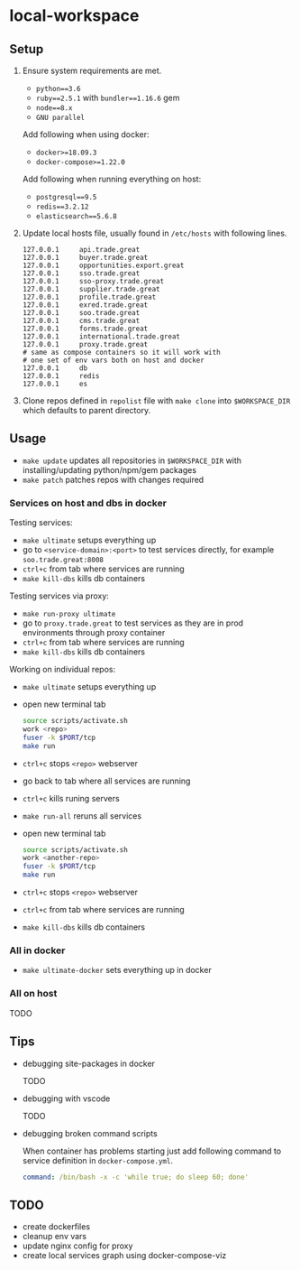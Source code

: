 # local-workspace

## Setup

1. Ensure system requirements are met.
    - `python==3.6`
    - `ruby==2.5.1` with `bundler==1.16.6` gem
    - `node==8.x`
    - `GNU parallel`

    Add following when using docker:
    - `docker>=18.09.3`
    - `docker-compose>=1.22.0`

    Add following when running everything on host:
    - `postgresql==9.5`
    - `redis==3.2.12`
    - `elasticsearch==5.6.8`

2. Update local hosts file, usually found in `/etc/hosts` with following lines.

    ```Text
    127.0.0.1     api.trade.great
    127.0.0.1     buyer.trade.great
    127.0.0.1     opportunities.export.great
    127.0.0.1     sso.trade.great
    127.0.0.1     sso-proxy.trade.great
    127.0.0.1     supplier.trade.great
    127.0.0.1     profile.trade.great
    127.0.0.1     exred.trade.great
    127.0.0.1     soo.trade.great
    127.0.0.1     cms.trade.great
    127.0.0.1     forms.trade.great
    127.0.0.1     international.trade.great
    127.0.0.1     proxy.trade.great
    # same as compose containers so it will work with
    # one set of env vars both on host and docker
    127.0.0.1     db
    127.0.0.1     redis
    127.0.0.1     es
    ```

3. Clone repos defined in `repolist` file with `make clone` into `$WORKSPACE_DIR` which defaults to parent directory.

## Usage

- `make update` updates all repositories in `$WORKSPACE_DIR` with installing/updating python/npm/gem packages
- `make patch` patches repos with changes required

### Services on host and dbs in docker

Testing services:

- `make ultimate` setups everything up
- go to `<service-domain>:<port>` to test services directly, for example `soo.trade.great:8008`
- `ctrl+c` from tab where services are running
- `make kill-dbs` kills db containers

Testing services via proxy:

- `make run-proxy ultimate`
- go to `proxy.trade.great` to test services as they are in prod environments through proxy container
- `ctrl+c` from tab where services are running
- `make kill-dbs` kills db containers

Working on individual repos:

- `make ultimate` setups everything up
- open new terminal tab

    ```bash
    source scripts/activate.sh
    work <repo>
    fuser -k $PORT/tcp
    make run
    ```

- `ctrl+c` stops `<repo>` webserver
- go back to tab where all services are running
- `ctrl+c` kills runing servers
- `make run-all` reruns all services
- open new terminal tab

    ```bash
    source scripts/activate.sh
    work <another-repo>
    fuser -k $PORT/tcp
    make run
    ```

- `ctrl+c` stops `<repo>` webserver
- `ctrl+c` from tab where services are running
- `make kill-dbs` kills db containers

### All in docker

- `make ultimate-docker` sets everything up in docker

### All on host

TODO

## Tips

- debugging site-packages in docker

    TODO

- debugging with vscode

    TODO

- debugging broken command scripts

    When container has problems starting just add following command to service definition in `docker-compose.yml`.
    ```yml
    command: /bin/bash -x -c 'while true; do sleep 60; done'
    ```
## TODO

- create dockerfiles
- cleanup env vars
- update nginx config for proxy
- create local services graph using docker-compose-viz

